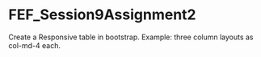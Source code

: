 # FEF_Session9Assignment2
Create a Responsive table in bootstrap. Example: three column layouts as col-md-4 each.
